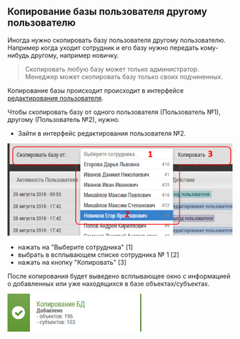 ## Копирование базы пользователя другому пользователю

Иногда нужно скопировать базу пользователя другому пользователю.
Например когда уходит сотрудник и его базу нужно передать кому-нибудь другому, например новичку.

> Скопировать любую базу может только администратор. 
> Менеджер может скопировать базу только своих подчиненных.

Копирование базы происходит происходит в интерфейсе [редактирования пользователя](accounts-user-edit.md).

Чтобы скопировать базу от одного пользователя (Пользователь №1), другому (Пользователь №2), нужно.
 - Зайти в интерфейс редактирования пользователя №2.

![](../images/accounts-user-base-copy.png)

 - нажать на "Выберите сотрудника" [1]
 - выбрать в всплывающем списке сотрудника № 1 [2]
 - нажать на кнопку "Копировать" [3]
 
После копирования будет выведено всплывающее окно с информацией о добавленных или уже находящихся в базе объектах/субъектах.

![](../images/notify-base-copy.png)
